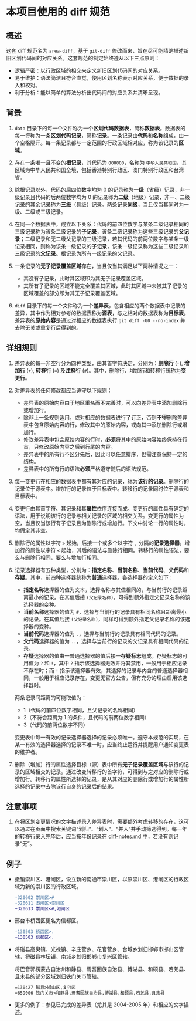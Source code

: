 # 本项目使用的 diff 规范

## 概述

这套 diff 规范名为 `area-diff`，基于 `git-diff` 修改而来，旨在尽可能精确描述新旧区划代码间的对应关系。这套规范的制定始终遵从以下三点原则：

- 逻辑严密：以行政区域的相交来定义新旧区划代码间的对应关系。
- 易于维护：语法简洁且符合直觉，使用区划名称表示对应关系，便于数据的录入和校对。
- 利于分析：能以简单的算法分析出代码间的对应关系并清晰呈现。

## 背景

1. `data` 目录下的每一个文件称为一个**区划代码数据表**，简称**数据表**。数据表的每一行称为一条**区划代码记录**，简称**记录**。一条记录由**代码**和**名称**组成，由一个空格隔开。每一条记录都与一定范围的行政区域相对应，称为该记录的**区域**。
1. 存在一条唯一且不变的**根记录**，其代码为 `000000`，名称为 `中华人民共和国`，其区域为中华人民共和国全境，包括香港特别行政区、澳门特别行政区和台湾省。
1. 除根记录以外，代码的后四位数字均为 0 的记录称为**一级**（省级）记录，非一级记录且代码的后两位数字均为 0 的记录称为**二级**（地级）记录，非一、二级记录的其余记录称为**三级**（县级）记录。两条记录**同级**，当且仅当其同时为一级、二级或三级记录。
1. 在同一个数据表中，成立以下关系：代码的前四位数字与某条二级记录相同的三级记录称为该条二级记录的**子记录**，该条二级记录称为这些三级记录的**父记录**；二级记录和无二级父记录的三级记录，若其代码的前两位数字与某条一级记录相同，则称为该条一级记录的**子记录**，该条一级记录称为这些二级记录和三级记录的**父记录**。根记录为所有一级记录的父记录。
1. 一条记录的**无子记录覆盖区域**存在，当且仅当其满足以下两种情况之一：

    - 其没有子记录，此时其区域即为其无子记录覆盖区域。
    - 其所有子记录的区域不能完全覆盖其区域，此时其区域中未被其子记录的区域覆盖的部分即为其无子记录覆盖区域。

1. `diff` 目录下的每一个文件称为一个**差异表**，包含相应的两个数据表中记录的差异，其中作为相对参考的数据表称为**源表**，与之相对的数据表称为**目标表**。差异表的**原始内容**是通过对相应的数据表执行 `git diff -U0 --no-index` 并去除无关或重复行后得到的。

## 详细规则

1. 差异表的每一非空行分为四种类型，由其首字符决定，分别为：**删除行** (`-`), **增加行** (`+`), **转移行** (`=`) 及**注释行** (`#`)。其中，删除行、增加行和转移行统称为**变更行**。
1. 对差异表的任何修改都应当遵守以下规则：

    - 差异表的原始内容由于地区重名而不完善时，可以向差异表中添加删除行或增加行。
    - 除非上一条规则适用，或对相应的数据表进行了订正，否则**不得**删除差异表中包含原始内容的行，修改其中的原始内容，或向其中添加删除行或增加行。
    - 修改差异表中包含原始内容的行时，**必须**将其中的原始内容始终保持在行首，只修改原始内容之后到行尾的内容。
    - 差异表中的所有行不区分先后，因此可以任意排序，但需注意保持一定的结构。
    - 差异表中的所有行的语法**必须**严格遵守随后的语法规范。

1. 每一变更行在相应的数据表中都有其对应的记录，称为**该行的记录**。删除行的记录位于源表中。增加行的记录位于目标表中。转移行的记录同时位于源表和目标表中。
1. 变更行由其首字符、其记录和其**属性**依序连接而成。变更行的属性具有确定的语法，用于说明该行的记录与相关记录的区域的相交关系。变更行的属性为空，当且仅当该行有子记录且为删除行或增加行。下文中讨论一行的属性时，均假定其非空。
1. 删除行的属性以字符 `>` 起始，后接一个或多个以字符 `,` 分隔的**记录选择器**。增加行的属性以字符 `<` 起始，其后的语法与删除行相同。转移行的属性语法，要么与删除行相同，要么与增加行相同。
1. 记录选择器有五种类型，分别为：**指定名称**、**当前名称**、**当前代码**、**父代码**和**存疑**。其中，前四种选择器统称为**普通**选择器。各选择器的定义如下：

    - **指定名称**选择器的值为文本，选择名称与其值相同的，与当前行的记录距离最小的记录。在其值后接 `(父记录名称)`，可得到额外指定父记录名称的该选择器的变种。
    - **当前名称**选择器的值为 `#`，选择与当前行的记录具有相同名称且距离最小的记录。在其值后接 `(父记录名称)`，同样可得到额外指定父记录名称的该选择器的变种。
    - **当前代码**选择器的值为 `.`，选择与当前行的记录具有相同代码的记录。
    - **父代码**选择器的值为 `..`，选择与当前行的记录的父记录具有相同代码的记录。
    - **存疑**选择器的值由一普通选择器的值后接一**存疑标志**组成。存疑标志的可用值为 `?` 和 `!`，其中 `?` 指示该选择器无效并将其禁用，一般用于相应记录不存在时；而 `!` 指示该选择器有效，其选择的记录与内含的普通选择器相同，一般用于相应记录存在，变更无官方公告，但有充分的理由启用该选择器时。

    两条记录间距离的可能取值为：

    - 1（代码的前四位数字相同，且父记录的名称相同）
    - 2（不符合距离为 1 的条件，且代码的前两位数字相同）
    - 3（代码的前两位数字不同）

    变更表中每一有效的记录选择器选择的记录必须唯一。遵守本规范的实现，在某一有效的选择器选择的记录不唯一时，应当终止运行并提醒用户通知变更表的维护者。

1. 删除（增加）行的属性选择目标（源）表中所有**无子记录覆盖区域**与该行的记录的区域相交的记录。通过改变转移行的首字符，可得到与之对应的删除行或增加行。转移行的属性所选择的记录，是从其对应的删除行或增加行的属性所选择的记录中去除该行自身的记录后的结果。

## 注意事项

1. 在将区划变更情况的文字描述录入差异表时，需要额外考虑转移的存在，这可以通过在页面中搜索关键词“划归”、“划入”、“并入”并手动筛选得到。每一年的转移行录入完毕后，应当按年份记录在 [diff-notes.md](diff-notes.md) 中，若没有则记录“无”。

## 例子

- 撤销崇川区、港闸区，设立新的南通市崇川区，以原崇川区、港闸区的行政区域为新的崇川区的行政区域。

    ```diff
    -320602 崇川区>#
    -320611 港闸区>崇川区
    +320613 崇川区<#,港闸区
    ```

- 邢台市桥西区更名为信都区。

    ```diff
    -130503 桥西区>.
    +130503 信都区<.
    ```

- 将磁县高臾镇、光禄镇、辛庄营乡、花官营乡、台城乡划归邯郸市邯山区管辖，将磁县林坛镇、南城乡划归邯郸市复兴区管辖。

    将巴音郭楞蒙古自治州和静县、焉耆回族自治县、博湖县、和硕县、若羌县、且末县的部分区域划归铁门关市管辖。

    ```diff
    =130427 磁县>邯山区,复兴区
    =659006 铁门关市<和静县,焉耆回族自治县,博湖县,和硕县,若羌县,且末县
    ```

- 更多的例子：参见已完成的差异表（尤其是 2004-2005 年）和相应的文字描述。
